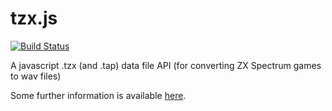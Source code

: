# tzx.js

[![Build Status](https://travis-ci.org/kmp1/tzx.js.svg)](https://travis-ci.org/kmp1/tzx.js)

A javascript .tzx (and .tap) data file API (for converting ZX Spectrum games to wav files)

Some further information is available [here](http://kmp1.github.io/tzx.js/).
